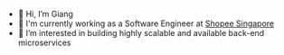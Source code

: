 - 👋 Hi, I’m Giang
- 🛄 I'm currently working as a Software Engineer at [Shopee Singapore](https://en.wikipedia.org/wiki/Shopee)
- 👀 I’m interested in building highly scalable and available back-end microservices

